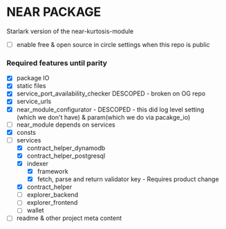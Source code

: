 NEAR PACKAGE
===========================
Starlark version of the near-kurtosis-module

- [ ] enable free & open source in circle settings when this repo is public


### Required features until parity

- [x] package IO
- [x] static files
- [x] service_port_availability_checker DESCOPED - broken on OG repo
- [x] service_urls
- [x] near_module_configurator - DESCOPED - this did log level setting (which we don't have) & param(which we do via pacakge_io)
- [ ] near_module depends on services
- [x] consts
- [ ] services
	- [x] contract_helper_dynamodb
	- [x] contract_helper_postgresql
	- [x] indexer
		- [x] framework
		- [x] fetch, parse and return validator key - Requires product change
	- [x] contract_helper
	- [ ] explorer_backend
	- [ ] explorer_frontend
	- [ ] wallet
- [ ] readme & other project meta content